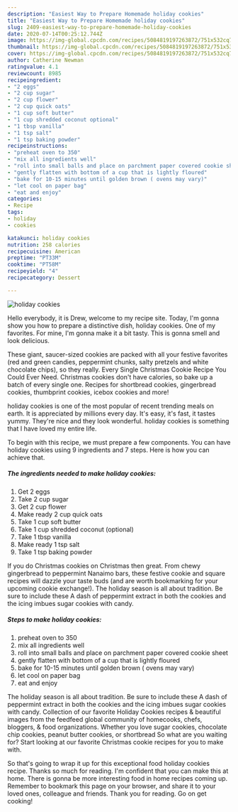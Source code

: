 ```yaml
---
description: "Easiest Way to Prepare Homemade holiday cookies"
title: "Easiest Way to Prepare Homemade holiday cookies"
slug: 2409-easiest-way-to-prepare-homemade-holiday-cookies
date: 2020-07-14T00:25:12.744Z
image: https://img-global.cpcdn.com/recipes/5084819197263872/751x532cq70/holiday-cookies-recipe-main-photo.jpg
thumbnail: https://img-global.cpcdn.com/recipes/5084819197263872/751x532cq70/holiday-cookies-recipe-main-photo.jpg
cover: https://img-global.cpcdn.com/recipes/5084819197263872/751x532cq70/holiday-cookies-recipe-main-photo.jpg
author: Catherine Newman
ratingvalue: 4.1
reviewcount: 8985
recipeingredient:
- "2 eggs"
- "2 cup sugar"
- "2 cup flower"
- "2 cup quick oats"
- "1 cup soft butter"
- "1 cup shredded coconut optional"
- "1 tbsp vanilla"
- "1 tsp salt"
- "1 tsp baking powder"
recipeinstructions:
- "preheat oven to 350"
- "mix all ingredients well"
- "roll into small balls and place on parchment paper covered cookie sheet"
- "gently flatten with bottom of a cup that is lightly floured"
- "bake for 10-15 minutes until golden brown ( ovens may vary)"
- "let cool on paper bag"
- "eat and enjoy"
categories:
- Recipe
tags:
- holiday
- cookies

katakunci: holiday cookies 
nutrition: 258 calories
recipecuisine: American
preptime: "PT33M"
cooktime: "PT58M"
recipeyield: "4"
recipecategory: Dessert

---
```



![holiday cookies](https://img-global.cpcdn.com/recipes/5084819197263872/751x532cq70/holiday-cookies-recipe-main-photo.jpg)

Hello everybody, it is Drew, welcome to my recipe site. Today, I'm gonna show you how to prepare a distinctive dish, holiday cookies. One of my favorites. For mine, I'm gonna make it a bit tasty. This is gonna smell and look delicious.

These giant, saucer-sized cookies are packed with all your festive favorites (red and green candies, peppermint chunks, salty pretzels and white chocolate chips), so they really. Every Single Christmas Cookie Recipe You Could Ever Need. Christmas cookies don&#39;t have calories, so bake up a batch of every single one. Recipes for shortbread cookies, gingerbread cookies, thumbprint cookies, icebox cookies and more!

holiday cookies is one of the most popular of recent trending meals on earth. It is appreciated by millions every day. It's easy, it's fast, it tastes yummy. They're nice and they look wonderful. holiday cookies is something that I have loved my entire life.


To begin with this recipe, we must prepare a few components. You can have holiday cookies using 9 ingredients and 7 steps. Here is how you can achieve that.

<!--inarticleads1-->

##### The ingredients needed to make holiday cookies:

1. Get 2 eggs
1. Take 2 cup sugar
1. Get 2 cup flower
1. Make ready 2 cup quick oats
1. Take 1 cup soft butter
1. Take 1 cup shredded coconut (optional)
1. Take 1 tbsp vanilla
1. Make ready 1 tsp salt
1. Take 1 tsp baking powder


If you do Christmas cookies on Christmas then great. From chewy gingerbread to peppermint Nanaimo bars, these festive cookie and square recipes will dazzle your taste buds (and are worth bookmarking for your upcoming cookie exchange!). The holiday season is all about tradition. Be sure to include these A dash of peppermint extract in both the cookies and the icing imbues sugar cookies with candy. 

<!--inarticleads2-->

##### Steps to make holiday cookies:

1. preheat oven to 350
1. mix all ingredients well
1. roll into small balls and place on parchment paper covered cookie sheet
1. gently flatten with bottom of a cup that is lightly floured
1. bake for 10-15 minutes until golden brown ( ovens may vary)
1. let cool on paper bag
1. eat and enjoy


The holiday season is all about tradition. Be sure to include these A dash of peppermint extract in both the cookies and the icing imbues sugar cookies with candy. Collection of our favorite Holiday Cookies recipes &amp; beautiful images from the feedfeed global community of homecooks, chefs, bloggers, &amp; food organizations. Whether you love sugar cookies, chocolate chip cookies, peanut butter cookies, or shortbread So what are you waiting for? Start looking at our favorite Christmas cookie recipes for you to make with. 

So that's going to wrap it up for this exceptional food holiday cookies recipe. Thanks so much for reading. I'm confident that you can make this at home. There is gonna be more interesting food in home recipes coming up. Remember to bookmark this page on your browser, and share it to your loved ones, colleague and friends. Thank you for reading. Go on get cooking!
